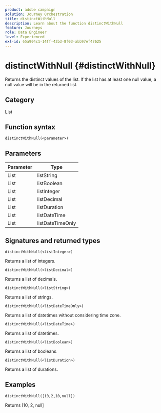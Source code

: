 ```yaml
---
product: adobe campaign
solution: Journey Orchestration
title: distinctWithNull
description: Learn about the function distinctWithNull
feature: Journeys
role: Data Engineer
level: Experienced
exl-id: 65a904c1-14ff-42b3-8f03-abb97ef47625
---
```

# distinctWithNull {#distinctWithNull}

Returns the distinct values of the list. If the list has at least one null value, a null value will be in the returned list.

## Category

List

## Function syntax

`distinctWithNull(<parameter>)`

## Parameters

| Parameter | Type             |
|-----------|------------------|
| List      | listString       |
| List      | listBoolean      |
| List      | listInteger      |
| List      | listDecimal      |
| List      | listDuration     |
| List      | listDateTime     |
| List      | listDateTimeOnly |

## Signatures and returned types

`distinctWithNull(<listInteger>)`

Returns a list of integers.

`distinctWithNull(<listDecimal>)`

Returns a list of decimals.

`distinctWithNull(<listString>)`

Returns a list of strings.

`distinctWithNull(<listDateTimeOnly>)`

Returns a list of datetimes without considering time zone.

`distinctWithNull(<listDateTime>)`

Returns a list of datetimes.

`distinctWithNull(<listBoolean>)`

Returns a list of booleans.

`distinctWithNull(<listDuration>)`

Returns a list of durations.

## Examples

`distinctWithNull([10,2,10,null])`

Returns [10, 2, null]

